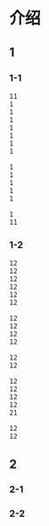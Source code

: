 # 介绍


## 1
   
### 1-1

<demo1/>

    11
    1
    1
    1
    1
    1
    1
    1

    1
    1
    1
    1
    1

    1
    11


### 1-2

    12
    12
    12
    12
    12
    12

    12
    12
    12
    12

    12
    12

    12
    12
    12
    12
    21

    12
    12

## 2


### 2-1


### 2-2